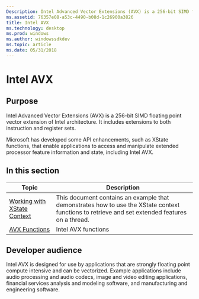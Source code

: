 ```yaml
---
Description: Intel Advanced Vector Extensions (AVX) is a 256-bit SIMD floating point vector extension of Intel architecture. It includes extensions to both instruction and register sets.
ms.assetid: 76357e08-a53c-4490-b08d-1c26900a3826
title: Intel AVX
ms.technology: desktop
ms.prod: windows
ms.author: windowssdkdev
ms.topic: article
ms.date: 05/31/2018
---
```


# Intel AVX

## Purpose

Intel Advanced Vector Extensions (AVX) is a 256-bit SIMD floating point vector extension of Intel architecture. It includes extensions to both instruction and register sets.

Microsoft has developed some API enhancements, such as XState functions, that enable applications to access and manipulate extended processor feature information and state, including Intel AVX.

## In this section



| Topic                                                                     | Description                                                                                                                                               |
|---------------------------------------------------------------------------|-----------------------------------------------------------------------------------------------------------------------------------------------------------|
| [Working with XState Context](working-with-xstate-context.md)<br/> | This document contains an example that demonstrates how to use the XState context functions to retrieve and set extended features on a thread.<br/> |
| [AVX Functions](avx-functions.md)<br/>                             | Intel AVX functions<br/>                                                                                                                            |



 

## Developer audience

Intel AVX is designed for use by applications that are strongly floating point compute intensive and can be vectorized. Example applications include audio processing and audio codecs, image and video editing applications, financial services analysis and modeling software, and manufacturing and engineering software.

 

 




